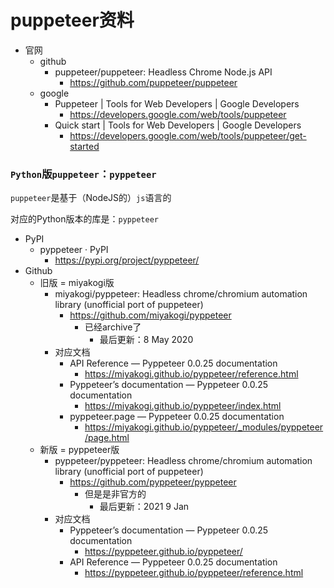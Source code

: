# puppeteer资料

* 官网
  * github
    * puppeteer/puppeteer: Headless Chrome Node.js API
      * https://github.com/puppeteer/puppeteer
  * google
    * Puppeteer  |  Tools for Web Developers  |  Google Developers
      * https://developers.google.com/web/tools/puppeteer
    * Quick start | Tools for Web Developers | Google Developers
      * https://developers.google.com/web/tools/puppeteer/get-started

### `Python`版`puppeteer`：`pyppeteer`

`puppeteer`是基于（NodeJS的）`js`语言的

对应的Python版本的库是：`pyppeteer`

* PyPI
  * pyppeteer · PyPI
    * https://pypi.org/project/pyppeteer/
* Github
  * 旧版 = miyakogi版
    * miyakogi/pyppeteer: Headless chrome/chromium automation library (unofficial port of puppeteer)
      * https://github.com/miyakogi/pyppeteer
        * 已经archive了
          * 最后更新：8 May 2020
    * 对应文档
      * API Reference — Pyppeteer 0.0.25 documentation
        * https://miyakogi.github.io/pyppeteer/reference.html
      * Pyppeteer’s documentation — Pyppeteer 0.0.25 documentation
        * https://miyakogi.github.io/pyppeteer/index.html
      * pyppeteer.page — Pyppeteer 0.0.25 documentation
        * https://miyakogi.github.io/pyppeteer/_modules/pyppeteer/page.html
  * 新版 = pyppeteer版
    * pyppeteer/pyppeteer: Headless chrome/chromium automation library (unofficial port of puppeteer)
      * https://github.com/pyppeteer/pyppeteer
        * 但是是非官方的
          * 最后更新：2021  9 Jan
    * 对应文档
      * Pyppeteer’s documentation — Pyppeteer 0.0.25 documentation
        * https://pyppeteer.github.io/pyppeteer/
      * API Reference — Pyppeteer 0.0.25 documentation
        * https://pyppeteer.github.io/pyppeteer/reference.html
